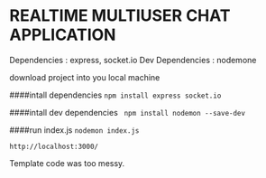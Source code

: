 # REALTIME MULTIUSER CHAT APPLICATION

Dependencies : express, socket.io
Dev Dependencies : nodemone 


download project into you local machine

####intall dependencies
```npm install express socket.io```

####intall dev dependencies
``` npm install nodemon --save-dev```

####run index.js
```nodemon index.js```


```http://localhost:3000/```


Template code was too messy.


